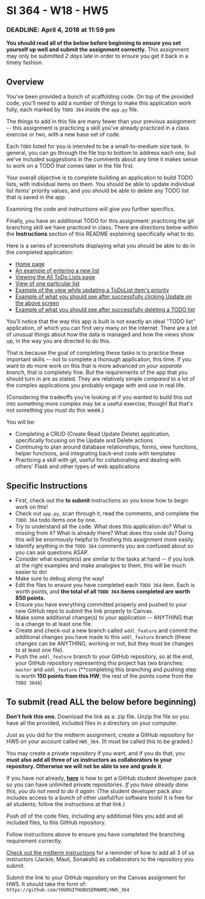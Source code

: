 # SI 364 - W18 - HW5

### DEADLINE: April 4, 2018 at 11:59 pm

**You should read all of the below before beginning to ensure you set yourself up well and submit the assignment correctly.** This assignment may only be submitted *2 days* late in order to ensure you get it back in a timely fashion.

## Overview

You've been provided a bunch of scaffolding code. On top of the provided code, you'll need to add a number of things to make this application work fully, each marked by `TODO 364` inside the `app.py` file.

The things to add in this file are many fewer than your previous assignment -- this assignment is practicing a skill you've already practiced in a class exercise or two, with a new base set of code.

Each `TODO` listed for you is intended to be a small-to-medium size task. In general, you can go through the file top to bottom to address each one, but we've included suggestions in the comments about any time it makes sense to work on a TODO that comes later in the file first.

Your overall objective is to complete building an application to build TODO lists, with individual items on them. You should be able to update individual list *items'* priority values, and you should be able to delete any TODO list that is saved in the app.

Examining the code and instructions will give you further specifics.

Finally, you have an additional TODO for this assignment: practicing the git branching skill we have practiced in class. There are directions below within the **Instructions** section of this README explaining specifically what to do.

Here is a series of screenshots displaying what you should be able to do in the completed application:

* [Home page](https://www.dropbox.com/s/dum22xa4qf3j2iy/Screenshot%202018-03-26%2001.23.46.png?dl=0)
* [An example of entering a new list](https://www.dropbox.com/s/84fqx5e2k455dj2/Screenshot%202018-03-26%2001.24.20.png?dl=0)
* [Viewing the All ToDo Lists page](https://www.dropbox.com/s/l9cmyg40gs5ltlv/Screenshot%202018-03-26%2001.24.27.png?dl=0)
* [View of one particular list](https://www.dropbox.com/s/72ea46h19fdh1xk/Screenshot%202018-03-26%2001.24.33.png?dl=0)
* [Example of the view while updating a ToDoList item's priority](https://www.dropbox.com/s/sjy4m3a96iuyxaf/Screenshot%202018-03-26%2001.24.38.png?dl=0)
* [Example of what you should see after successfully clicking Update on the above screen](https://www.dropbox.com/s/fzzxt8nhfexe3zs/Screenshot%202018-03-26%2001.24.45.png?dl=0)
* [Example of what you should see after successfully deleting a TODO list](https://www.dropbox.com/s/zjc0sn8bhfp85q6/Screenshot%202018-03-26%2001.26.34.png?dl=0)

You'll notice that the way this app is built is not exactly an ideal "TODO list" application, of which you can find very many on the internet. There are a lot of unusual things about how the data is managed and how the views show up, in the way you are directed to do this.

That is because the goal of completing these tasks is to practice these important skills -- not to complete a thorough application, this time. If you want to do more work on this that is more advanced *on your separate branch*, that is completely fine. But the requirements of the app that you should turn in are as stated. They are relatively simple *compared to* a lot of the complex applications you probably engage with and use in real life.

(Considering the tradeoffs you're looking at if you wanted to build this out into something more complex may be a useful exercise, though! But that's not something you must do this week.)

You will be:

* Completing a CRUD (Create Read Update Delete) application, specifically focusing on the Update and Delete actions
* Continuing to plan around database relationships, forms, view functions, helper functions, and integrating back-end code with templates
* Practicing a skill with git, useful for collaborating and dealing with others' Flask and other types of web applications


## Specific Instructions

* First, check out the **to submit** instructions so you know how to begin work on this!
* Check out `app.py`, scan through it, read the comments, and complete the `TODO 364` todo items one by one.
* Try to understand all the code. What does this application do? What is missing from it? What is already there? What does this code do? Doing this will be enormously helpful to finishing this assignment more easily.
* Identify anything in the `TODO 364` comments you are confused about so you can ask questions ASAP.
* Consider what example(s) are similar to the tasks at hand -- if you look at the right examples and make analogies to them, this will be much easier to do!
* Make sure to debug along the way!
* Edit the files to ensure you have completed each `TODO 364` item. Each is worth points, and **the total of all `TODO 364` items completed are worth 850 points.**
* Ensure you have everything committed properly and pushed to your new GitHub repo to submit the link properly to Canvas.
* Make some additional change(s) to your application -- ANYTHING that is a change to at least one file.
* Create and check-out a new branch called `addl_feature` and commit the additional changes you have made to this `addl_feature` branch (these changes can be ANYTHING, working or not, but they must be changes to at least one file).
* Push the `addl_feature` branch to your GitHub repository, so at the end, your GitHub repository representing this project has two branches: `master` and `addl_feature` (**completing this branching and pushing step is worth **150 points from this HW**; the rest of the points come from the `TODO 364`s)

## To submit (read ALL the below before beginning)

**Don't fork this one.** Download the link as a .zip file. Unzip the file so you have all the provided, included files in a directory on your computer.

Just as you did for the midterm assignment, create a GitHub repository for HW5 on your account called `HW5_364`. (It must be called this to be graded.)

You may create a private repository if you want, and if you do that, you **must also add all three of us instructors as collaborators to your repository. Otherwise we will not be able to see and grade it**.

If you have not already, **[here](https://help.github.com/articles/applying-for-a-student-developer-pack/)** is how to get a GitHub student developer pack so you can have unlimited private repositories. *If you have already done this, you do not need to do it again.* (The student developer pack also includes access to a bunch of other useful/fun software tools! It is free for all students; follow the instructions at that link.)

Push *all* of the code files, including any additional files you add and all included files, to this GitHub repository.

Follow instructions above to ensure you have completed the branching requirement correctly.

[Check out the midterm instructions](https://github.com/SI364-Winter2018/Midterm-Instructions) for a reminder of how to add all 3 of us instructors (Jackie, Mauli, Sonakshi) as collaborators to the repository you submit.

Submit the link to your GitHub repository on the Canvas assignment for HW5. It should take the form of: `https://github.com/YOURGITHUBUSERNAME/HW5_364`

